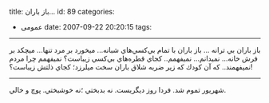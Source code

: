 title: باز باران...
id: 89
categories:
  - عمومی
date: 2007-09-22 20:20:15
tags:
---

باز باران بي ترانه ...
باز باران با تمام بي‌كسي‌هاي شبانه...
ميخورد بر مرد تنها... ميچكد بر فرش خانه...
نميدانم...
نميفهمم.. كجاي قطره‌هاي بي‌كسي زيباست؟
نميفهمم چرا مردم نميفهمند.. كه آن كودك كه زير ضربه شلاق باران سخت ميلرزد؛
كجاي ذلتش زيباست؟!

---
شهريور تموم شد. فردا روز ديگريست. نه بدبختي ؛‌نه خوشبختي. پوچ و خالي.